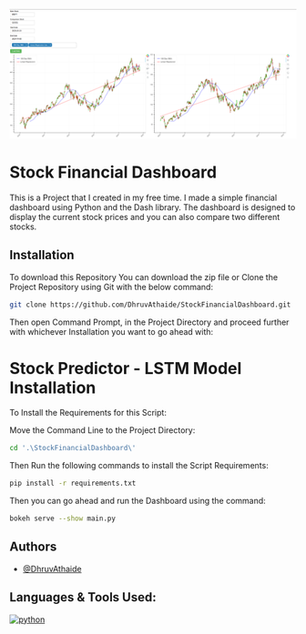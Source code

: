 ![Dashboard Image](./Image/Dashboard.png)


# Stock Financial Dashboard

This is a Project that I created in my free time. I made a simple financial dashboard using Python and the Dash library. The dashboard is designed to display the current stock prices and you can also compare two different stocks.

## Installation

To download this Repository
You can download the zip file or Clone the Project Repository using Git with the below command:

```bash
git clone https://github.com/DhruvAthaide/StockFinancialDashboard.git
```

Then open Command Prompt, in the Project Directory and proceed further with whichever Installation you want to go ahead with:

# Stock Predictor - LSTM Model Installation

To Install the Requirements for this Script:

Move the Command Line to the Project Directory:

```bash
cd '.\StockFinancialDashboard\'
```

Then Run the following commands to install the Script Requirements:

```bash
pip install -r requirements.txt
```

Then you can go ahead and run the Dashboard using the command:

```bash
bokeh serve --show main.py
```

## Authors

- [@DhruvAthaide](https://github.com/DhruvAthaide)

## Languages & Tools Used:

<p align="left">

<a href="https://www.python.org/" target="_blank" rel="noreferrer"> 
            <img src="https://cdn.jsdelivr.net/gh/devicons/devicon@latest/icons/python/python-original.svg" alt="python" width="40" height="40"/> </a>
</p>

